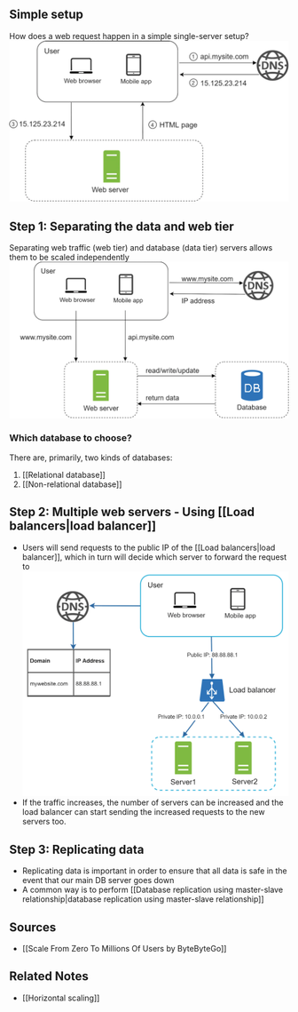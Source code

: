 ## Simple setup
How does a web request happen in a simple single-server setup?
![Note the order of the requests made](Assets/Figure_2.webp)

## Step 1: Separating the data and web tier
Separating web traffic (web tier) and database (data tier) servers allows them to be scaled independently
![Data is now saved in a separate DB tier](Assets/Data_is_now_saved_in_a_separate_DB_tier.png)

### Which database to choose?
There are, primarily, two kinds of databases:
1. [[Relational database]]
2. [[Non-relational database]]

## Step 2: Multiple web servers - Using [[Load balancers|load balancer]]
- Users will send requests to the public IP of the [[Load balancers|load balancer]], which in turn will decide which server to forward the request to
![](Assets/Figure_4.png)
- If the traffic increases, the number of servers can be increased and the load balancer can start sending the increased requests to the new servers too.

## Step 3: Replicating data
- Replicating data is important in order to ensure that all data is safe in the event that our main DB server goes down
- A common way is to perform [[Database replication using master-slave relationship|database replication using master-slave relationship]]

## Sources
- [[Scale From Zero To Millions Of Users by ByteByteGo]]

## Related Notes
- [[Horizontal scaling]]